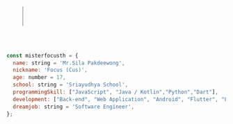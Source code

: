 <img align="center" src="https://github.com/misterfocusth/misterfocusth/blob/master/Sila-Pakdeewong.gif"></img>

```javascript
const misterfocusth = {
  name: string = 'Mr.Sila Pakdeewong',
  nickname: 'Focus (Cus)',
  age: number = 17,
  school: string = 'Sriayudhya School',
  programmingSkill: ["JavaScript", "Java / Kotlin","Python","Dart"],
  development: ["Back-end", "Web Application", "Android", "Flutter", "LINE API"]
  dreamjob: string = 'Software Engineer',
};
```
